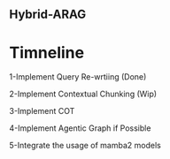 ## Hybrid-ARAG
# Timneline 
1-Implement Query Re-wrtiing  (Done)

2-Implement Contextual Chunking (Wip)

3-Implement COT

4-Implement Agentic Graph if Possible 

5-Integrate the usage of mamba2 models

